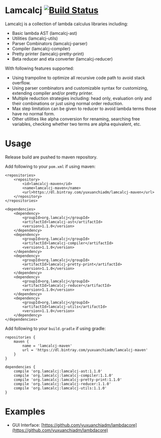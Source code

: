 # Lamcalcj [![Build Status](https://travis-ci.com/yuxuanchiadm/lamcalcj.svg?branch=master)](https://travis-ci.com/yuxuanchiadm/lamcalcj)

Lamcalcj is a collection of lambda calculus libraries including:

- Basic lambda AST (lamcalcj-ast)
- Utilities (lamcalcj-utils)
- Parser Combinators (lamcalcj-parser)
- Compiler (lamcalcj-compiler)
- Pretty printer (lamcalcj-pretty-print)
- Beta reducer and eta converter (lamcalcj-reducer)

With following features supported:

- Using trampoline to optimize all recursive code path to avoid stack overflow.
- Using parser combinators and customizable syntax for customizing, extending compiler and/or pretty printer.
- Multiple reduction strategies including: head only, evaluation only and their combinations or just using normal order reduction.
- Max step limitation can be given to reducer to avoid lambda terms those have no normal form.
- Other utilities like alpha conversion for renaming, searching free variables, checking whether two terms are alpha equivalent, etc.

# Usage

Release build are pushed to maven repository.

Add following to your `pom.xml` if using maven:

```
<repositories>
	<repository>
		<id>lamcalcj-maven</id>
		<name>lamcalcj-maven</name>
		<url>https://dl.bintray.com/yuxuanchiadm/lamcalcj-maven</url>
	</repository>
</repositories>

<dependencies>
	<dependency>
		<groupId>org.lamcalcj</groupId>
		<artifactId>lamcalcj-ast</artifactId>
		<version>1.1.0</version>
	</dependency>
	<dependency>
		<groupId>org.lamcalcj</groupId>
		<artifactId>lamcalcj-compiler</artifactId>
		<version>1.1.0</version>
	</dependency>
	<dependency>
		<groupId>org.lamcalcj</groupId>
		<artifactId>lamcalcj-pretty-print</artifactId>
		<version>1.1.0</version>
	</dependency>
	<dependency>
		<groupId>org.lamcalcj</groupId>
		<artifactId>lamcalcj-reducer</artifactId>
		<version>1.1.0</version>
	</dependency>
	<dependency>
		<groupId>org.lamcalcj</groupId>
		<artifactId>lamcalcj-utils</artifactId>
		<version>1.1.0</version>
	</dependency>
</dependencies>
```

Add following to your `build.gradle` if using gradle:

```
repositories {
    maven {
        name = 'lamcalcj-maven'
        url = 'https://dl.bintray.com/yuxuanchiadm/lamcalcj-maven'
    }
}

dependencies {
    compile 'org.lamcalcj:lamcalcj-ast:1.1.0'
    compile 'org.lamcalcj:lamcalcj-compiler:1.1.0'
    compile 'org.lamcalcj:lamcalcj-pretty-print:1.1.0'
    compile 'org.lamcalcj:lamcalcj-reducer:1.1.0'
    compile 'org.lamcalcj:lamcalcj-utils:1.1.0'
}
```

# Examples

- GUI Interface: [https://github.com/yuxuanchiadm/lambdacore](https://github.com/yuxuanchiadm/lambdacore)
